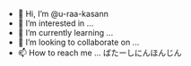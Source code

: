 - 👋 Hi, I’m @u-raa-kasann
- 👀 I’m interested in ...
- 🌱 I’m currently learning ...
- 💞️ I’m looking to collaborate on ...
- 📫 How to reach me ...
ばたーしにんほんじん
<!---
u-raa-kasann/u-raa-kasann is a ✨ special ✨ repository because its `README.md` (this file) appears on your GitHub profile.
You can click the Preview link to take a look at your changes.
--->

